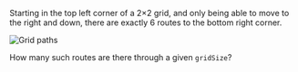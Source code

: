 Starting in the top left corner of a 2×2 grid, and only being able to move to the right and down, there are exactly 6 routes to the bottom right corner.

![Grid paths](https://cdn-media-1.freecodecamp.org/project-euler/1Atixoj.gif)

How many such routes are there through a given `gridSize`?